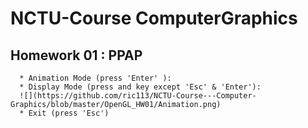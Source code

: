 # NCTU-Course  ComputerGraphics
##   Homework 01 : PPAP
      * Animation Mode (press 'Enter' ):
      * Display Mode (press and key except 'Esc' & 'Enter'):
      ![](https://github.com/ric113/NCTU-Course---Computer-Graphics/blob/master/OpenGL_HW01/Animation.png)
      * Exit (press 'Esc')

